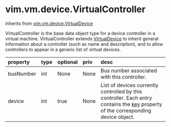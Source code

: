 vim.vm.device.VirtualController
===============================
inherits from [vim.vm.device.VirtualDevice](docs/vim.vm.device.VirtualDevice.md)


VirtualController is the base data object type for a device controller in   a virtual machine. VirtualController extends   <a href="vim.vm.device.VirtualDevice.md">VirtualDevice</a> to inherit   general information about a controller (such as name and description), and to allow   controllers to appear in a generic list of virtual devices.

| property | type | optional | priv | desc |
|:---------|:-----|:---------|:-----|:-----|
| busNumber | int | None | None | Bus number associated with this controller. |
| device | int | true | None | List of devices currently controlled by this controller.    Each entry contains the <a href="vim.vm.device.VirtualDevice.md#key">key</a> property of the   corresponding device object. |


